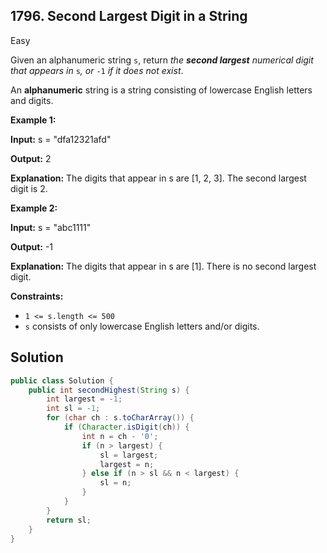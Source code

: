 ## 1796\. Second Largest Digit in a String

Easy

Given an alphanumeric string `s`, return _the **second largest** numerical digit that appears in_ `s`_, or_ `-1` _if it does not exist_.

An **alphanumeric** string is a string consisting of lowercase English letters and digits.

**Example 1:**

**Input:** s = "dfa12321afd"

**Output:** 2

**Explanation:** The digits that appear in s are [1, 2, 3]. The second largest digit is 2.

**Example 2:**

**Input:** s = "abc1111"

**Output:** -1

**Explanation:** The digits that appear in s are [1]. There is no second largest digit.

**Constraints:**

*   `1 <= s.length <= 500`
*   `s` consists of only lowercase English letters and/or digits.

## Solution

```java
public class Solution {
    public int secondHighest(String s) {
        int largest = -1;
        int sl = -1;
        for (char ch : s.toCharArray()) {
            if (Character.isDigit(ch)) {
                int n = ch - '0';
                if (n > largest) {
                    sl = largest;
                    largest = n;
                } else if (n > sl && n < largest) {
                    sl = n;
                }
            }
        }
        return sl;
    }
}
```